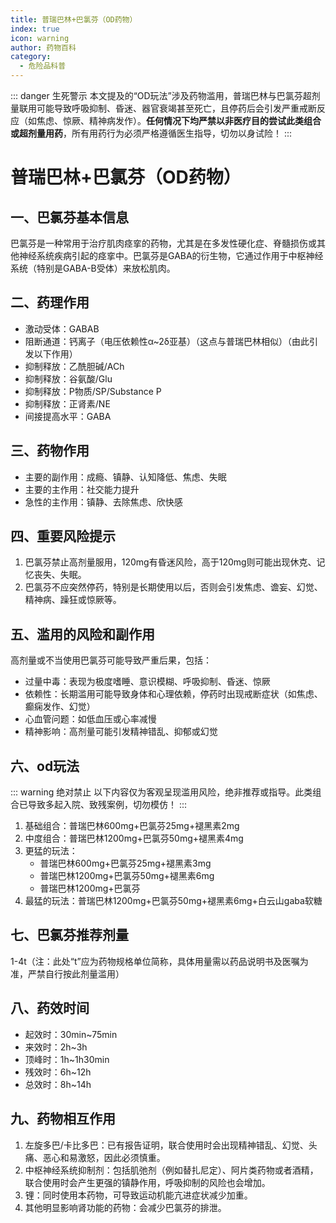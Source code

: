 ```yaml
---
title: 普瑞巴林+巴氯芬（OD药物）
index: true
icon: warning
author: 药物百科
category:
  - 危险品科普
---
```


::: danger 生死警示
本文提及的“OD玩法”涉及药物滥用，普瑞巴林与巴氯芬超剂量联用可能导致呼吸抑制、昏迷、器官衰竭甚至死亡，且停药后会引发严重戒断反应（如焦虑、惊厥、精神病发作）。**任何情况下均严禁以非医疗目的尝试此类组合或超剂量用药**，所有用药行为必须严格遵循医生指导，切勿以身试险！
:::

# 普瑞巴林+巴氯芬（OD药物）

## 一、巴氯芬基本信息
巴氯芬是一种常用于治疗肌肉痉挛的药物，尤其是在多发性硬化症、脊髓损伤或其他神经系统疾病引起的痉挛中。巴氯芬是GABA的衍生物，它通过作用于中枢神经系统（特别是GABA-B受体）来放松肌肉。


## 二、药理作用
- 激动受体：GABAB
- 阻断通道：钙离子（电压依赖性α~2δ亚基）（这点与普瑞巴林相似）（由此引发以下作用）
- 抑制释放：乙酰胆碱/ACh
- 抑制释放：谷氨酸/Glu
- 抑制释放：P物质/SP/Substance P
- 抑制释放：正肾素/NE
- 间接提高水平：GABA


## 三、药物作用
- 主要的副作用：成瘾、镇静、认知降低、焦虑、失眠
- 主要的主作用：社交能力提升
- 急性的主作用：镇静、去除焦虑、欣快感


## 四、重要风险提示
1. 巴氯芬禁止高剂量服用，120mg有昏迷风险，高于120mg则可能出现休克、记忆丧失、失眠。
2. 巴氯芬不应突然停药，特别是长期使用以后，否则会引发焦虑、谵妄、幻觉、精神病、躁狂或惊厥等。


## 五、滥用的风险和副作用
高剂量或不当使用巴氯芬可能导致严重后果，包括：
- 过量中毒：表现为极度嗜睡、意识模糊、呼吸抑制、昏迷、惊厥
- 依赖性：长期滥用可能导致身体和心理依赖，停药时出现戒断症状（如焦虑、癫痫发作、幻觉）
- 心血管问题：如低血压或心率减慢
- 精神影响：高剂量可能引发精神错乱、抑郁或幻觉


## 六、od玩法
::: warning 绝对禁止
以下内容仅为客观呈现滥用风险，绝非推荐或指导。此类组合已导致多起入院、致残案例，切勿模仿！
:::
1. 基础组合：普瑞巴林600mg+巴氯芬25mg+褪黑素2mg
2. 中度组合：普瑞巴林1200mg+巴氯芬50mg+褪黑素4mg
3. 更猛的玩法：
   - 普瑞巴林600mg+巴氯芬25mg+褪黑素3mg
   - 普瑞巴林1200mg+巴氯芬50mg+褪黑素6mg
   - 普瑞巴林1200mg+巴氯芬
4. 最猛的玩法：普瑞巴林1200mg+巴氯芬50mg+褪黑素6mg+白云山gaba软糖


## 七、巴氯芬推荐剂量
1-4t（注：此处“t”应为药物规格单位简称，具体用量需以药品说明书及医嘱为准，严禁自行按此剂量滥用）


## 八、药效时间
- 起效时：30min~75min
- 来效时：2h~3h
- 顶峰时：1h~1h30min
- 残效时：6h~12h
- 总效时：8h~14h


## 九、药物相互作用
1. 左旋多巴/卡比多巴：已有报告证明，联合使用时会出现精神错乱、幻觉、头痛、恶心和易激怒，因此必须慎重。
2. 中枢神经系统抑制剂：包括肌弛剂（例如替扎尼定）、阿片类药物或者酒精，联合使用时会产生更强的镇静作用，呼吸抑制的风险也会增加。
3. 锂：同时使用本药物，可导致运动机能亢进症状减少加重。
4. 其他明显影响肾功能的药物：会减少巴氯芬的排泄。